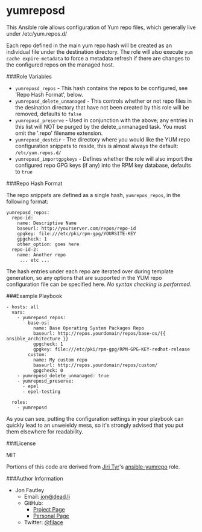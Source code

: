 # yumreposd

This Ansible role allows configuration of Yum repo files, which generally live under /etc/yum.repos.d/

Each repo defined in the main yum repo hash will be created as an individual file under the destination directory. The role will also execute `yum cache expire-metadata` to force a metadata refresh if there are changes to the configured repos on the managed host.

###Role Variables

 * `yumreposd_repos` - This hash contains the repos to be configured, see 'Repo Hash Format', below.
 * `yumreposd_delete_unmanaged` - This controls whether or not repo files in the desination directory that have not been created by this role will be removed, defaults to `false`
 * `yumreposd_preserve` - Used in conjunction with the above; any entries in this list will NOT be purged by the delete_unmanaged task. You must omit the '.repo' filename extension.
 * `yumreposd_destdir` - The directory where you would like the YUM repo configuration snippets to reside, this is almost always the default: `/etc/yum.repos.d/`
 * `yumreposd_importgpgkeys` - Defines whether the role will also import the configured repo GPG keys (if any) into the RPM key database, defaults to `true`

###Repo Hash Format

The repo snippets are defined as a single hash, `yumrepos_repos`, in the following format:

    yumreposd_repos:
      repo-id:
        name: Descriptive Name
        baseurl: http://yourserver.com/repos/repo-id
        gpgkey: file:///etc/pki/rpm-gpg/YOURSITE-KEY
        gpgcheck: 1
        other_option: goes here
      repo-id-2:
        name: Another repo
         ... etc ...

The hash entries under each repo are iterated over during template generation, so any options that are supported in the YUM repo configuration file can be specified here. _No syntax checking is performed._

###Example Playbook

    - hosts: all
      vars:
        - yumreposd_repos:
            base-os:
              name: Base Operating System Packages Repo
              baseurl: http://repos.yourdomain/repos/base-os/{{ ansible_architecture }}
              gpgcheck: 1
              gpgkey: file:///etc/pki/rpm-gpg/RPM-GPG-KEY-redhat-release
            custom:
              name: My custom repo
              baseurl: http://repos.yourdomain/repos/custom/
              gpgcheck: 0
        - yumreposd_delete_unmanaged: true
        - yumreposd_preserve:
          - epel
          - epel-testing

      roles:
        - yumreposd

As you can see, putting the configuration settings in your playbook can quickly lead to an unweieldy mess, so it's strongly advised that you put them elsewhere for readability.

###License

MIT

Portions of this code are derived from [Jiri Tyr](https://github.com/jtyr)'s [ansible-yumrepo](https://github.com/picotrading/ansible-yumrepo) role.

###Author Information

* Jon Fautley 
  * Email: <jon@dead.li>
  * GitHub:
      * [Project Page](https://github.com/jfautley/ansible-role-yumreposd)
      * [Personal Page](https://github.com/jfautley)
  * Twitter: [@filace](https://twitter.com/filace)
